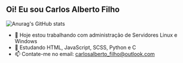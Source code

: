 ## Oi! Eu sou Carlos Alberto Filho

![Anurag's GitHub stats](https://github-readme-stats.vercel.app/api?username=carlosalbertofilho&count_private=true)

- 🔭 Hoje estou trabalhando com administração de Servidores Linux e Windows 
- 🌱 Estudando HTML, JavaScript, SCSS, Python e C 
- 📫 Contate-me no email: carlosalberto_filho@outlook.com 

